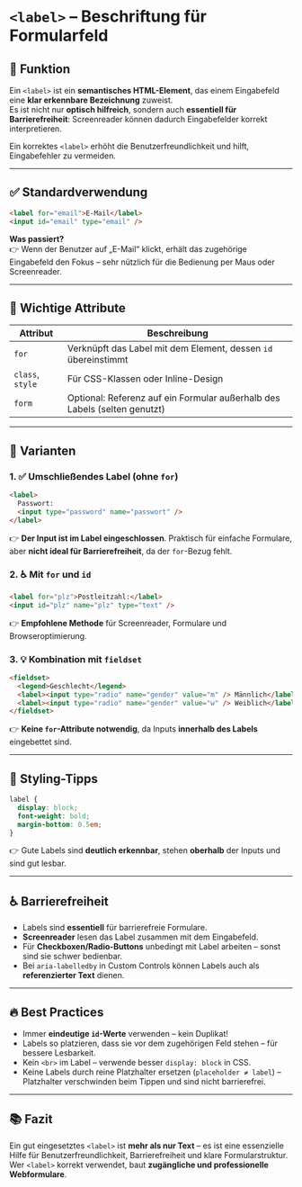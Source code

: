 # `<label>` – Beschriftung für Formularfeld

## 🧩 Funktion

Ein `<label>` ist ein **semantisches HTML-Element**, das einem Eingabefeld eine **klar erkennbare Bezeichnung** zuweist.  
Es ist nicht nur **optisch hilfreich**, sondern auch **essentiell für Barrierefreiheit**: Screenreader können dadurch Eingabefelder korrekt interpretieren.

Ein korrektes `<label>` erhöht die Benutzerfreundlichkeit und hilft, Eingabefehler zu vermeiden.

---

## ✅ Standardverwendung

```html
<label for="email">E-Mail</label>
<input id="email" type="email" />
```

**Was passiert?**  
👉 Wenn der Benutzer auf „E-Mail“ klickt, erhält das zugehörige Eingabefeld den Fokus – sehr nützlich für die Bedienung per Maus oder Screenreader.

---

## 🔧 Wichtige Attribute

| Attribut        | Beschreibung |
|-----------------|--------------|
| `for`           | Verknüpft das Label mit dem Element, dessen `id` übereinstimmt |
| `class`, `style`| Für CSS-Klassen oder Inline-Design |
| `form`          | Optional: Referenz auf ein Formular außerhalb des Labels (selten genutzt) |

---

## 🧪 Varianten

### 1. ✅ Umschließendes Label (ohne `for`)

```html
<label>
  Passwort:
  <input type="password" name="passwort" />
</label>
```

👉 **Der Input ist im Label eingeschlossen**. Praktisch für einfache Formulare, aber **nicht ideal für Barrierefreiheit**, da der `for`-Bezug fehlt.

### 2. ♿ Mit `for` und `id`

```html
<label for="plz">Postleitzahl:</label>
<input id="plz" name="plz" type="text" />
```

👉 **Empfohlene Methode** für Screenreader, Formulare und Browseroptimierung.

### 3. 💡 Kombination mit `fieldset`

```html
<fieldset>
  <legend>Geschlecht</legend>
  <label><input type="radio" name="gender" value="m" /> Männlich</label>
  <label><input type="radio" name="gender" value="w" /> Weiblich</label>
</fieldset>
```

👉 **Keine `for`-Attribute notwendig**, da Inputs **innerhalb des Labels** eingebettet sind.

---

## 🎨 Styling-Tipps

```css
label {
  display: block;
  font-weight: bold;
  margin-bottom: 0.5em;
}
```

👉 Gute Labels sind **deutlich erkennbar**, stehen **oberhalb** der Inputs und sind gut lesbar.

---

## ♿ Barrierefreiheit

- Labels sind **essentiell** für barrierefreie Formulare.
- **Screenreader** lesen das Label zusammen mit dem Eingabefeld.
- Für **Checkboxen/Radio-Buttons** unbedingt mit Label arbeiten – sonst sind sie schwer bedienbar.
- Bei `aria-labelledby` in Custom Controls können Labels auch als **referenzierter Text** dienen.

---

## 🔥 Best Practices

- Immer **eindeutige `id`-Werte** verwenden – kein Duplikat!
- Labels so platzieren, dass sie vor dem zugehörigen Feld stehen – für bessere Lesbarkeit.
- Kein `<br>` im Label – verwende besser `display: block` in CSS.
- Keine Labels durch reine Platzhalter ersetzen (`placeholder ≠ label`) – Platzhalter verschwinden beim Tippen und sind nicht barrierefrei.

---

## 📚 Fazit

Ein gut eingesetztes `<label>` ist **mehr als nur Text** – es ist eine essenzielle Hilfe für Benutzerfreundlichkeit, Barrierefreiheit und klare Formularstruktur.  
Wer `<label>` korrekt verwendet, baut **zugängliche und professionelle Webformulare**.
